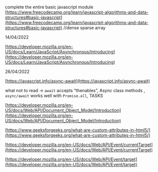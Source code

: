 complete the entire basic javascript module [https://www.freecodecamp.org/learn/javascript-algorithms-and-data-structures#basic-javascript](https://www.freecodecamp.org/learn/javascript-algorithms-and-data-structures#basic-javascript) //dense sparse array

14/04/2022

[https://developer.mozilla.org/en-US/docs/Learn/JavaScript/Asynchronous/Introducing](https://developer.mozilla.org/en-US/docs/Learn/JavaScript/Asynchronous/Introducing)

26/04/2022

[https://javascript.info/async-await](https://javascript.info/async-await)

what not to read -> `await` accepts “thenables”, Async class methods , `async/await` works well with `Promise.all`, TASKS

[https://developer.mozilla.org/en-US/docs/Web/API/Document_Object_Model/Introduction](https://developer.mozilla.org/en-US/docs/Web/API/Document_Object_Model/Introduction)

[https://www.geeksforgeeks.org/what-are-custom-attributes-in-html5/](https://www.geeksforgeeks.org/what-are-custom-attributes-in-html5/)

[https://developer.mozilla.org/en-US/docs/Web/API/Event/currentTarget](https://developer.mozilla.org/en-US/docs/Web/API/Event/currentTarget)

[https://developer.mozilla.org/en-US/docs/Web/API/Event/target](https://developer.mozilla.org/en-US/docs/Web/API/Event/target)
